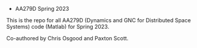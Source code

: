 * AA279D Spring 2023

This is the repo for all AA279D (Dynamics and GNC for Distributed Space Systems) 
code (Matlab) for Spring 2023.

Co-authored by Chris Osgood and Paxton Scott.


